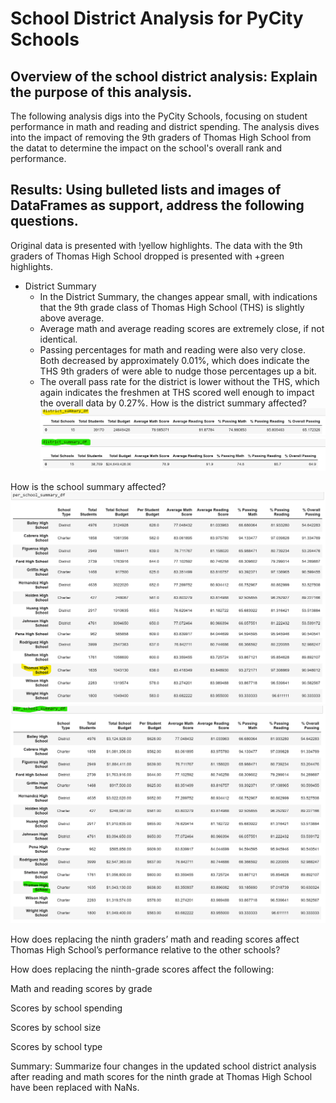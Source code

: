 # School District Analysis for PyCity Schools

## Overview of the school district analysis: Explain the purpose of this analysis.
The following analysis digs into the PyCity Schools, focusing on student performance in math and reading and district spending. The analysis dives into the impact of removing the 9th graders of Thomas High School from the datat to determine the impact on the school's overall rank and performance.

## Results: Using bulleted lists and images of DataFrames as support, address the following questions.
Original data is presented with !yellow highlights. The data with the 9th graders of Thomas High School dropped is presented with +green highlights.

  * District Summary
    *  In the District Summary, the changes appear small, with indications that the 9th grade class of Thomas High School (THS) is slightly above average. 
    *  Average math and average reading scores are extremely close, if not identical.
    *  Passing percentages for math and reading were also very close. Both decreased by approximately 0.01%, which does indicate the THS 9th graders of were able to nudge those percentages up a bit.
    *  The overall pass rate for the district is lower without the THS, which again indicates the freshmen at THS scored well enough to impact the overall data by 0.27%.
 How is the district summary affected?
![district_summary_old](https://github.com/TRACIE-F/school_district_analysis/blob/main/Resources/district_summary_ogdata.png)
![district_summary_new](https://github.com/TRACIE-F/school_district_analysis/blob/main/Resources/district_summary_newdata.png)

How is the school summary affected?
![school_summary_old](https://github.com/TRACIE-F/school_district_analysis/blob/main/Resources/perschool_summary_ogdata.png)
![school_summary_new](https://github.com/TRACIE-F/school_district_analysis/blob/main/Resources/perschool_summary_newdata.png)



How does replacing the ninth graders’ math and reading scores affect Thomas High School’s performance relative to the other schools?

How does replacing the ninth-grade scores affect the following:

Math and reading scores by grade

Scores by school spending

Scores by school size

Scores by school type

Summary: Summarize four changes in the updated school district analysis after reading and math scores for the ninth grade at Thomas High School have been replaced with NaNs.
